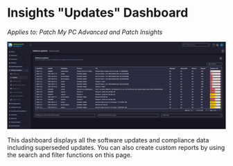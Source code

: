 # Insights "Updates" Dashboard

_Applies to: Patch My PC Advanced and Patch Insights_

![](/_images/image%20%28303%29.png "Software Updates dashboard")

This dashboard displays all the software updates and compliance data including superseded updates.  You can also create custom reports by using the search and filter functions on this page.
